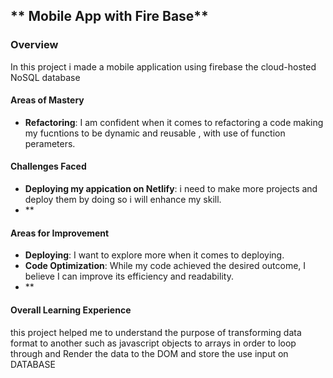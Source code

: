 
## ** Mobile App with Fire Base**
### Overview

In this project i made a mobile application using firebase the cloud-hosted NoSQL database

#### Areas of Mastery

- **Refactoring**: I am confident when it comes to refactoring a code making my fucntions to be dynamic and reusable , with use of function perameters. 



#### Challenges Faced

- **Deploying my appication on Netlify**: i need to make more projects and deploy them by doing so i will enhance my skill.
- **


#### Areas for Improvement

- **Deploying**: I want to explore more when it comes to deploying.
- **Code Optimization**: While my code achieved the desired outcome, I believe I can improve its efficiency and readability.
- **

#### Overall Learning Experience
this project helped me to understand the purpose of transforming data format to another such as javascript objects to arrays in order to loop through and   Render the data to the DOM and store the use input on DATABASE
